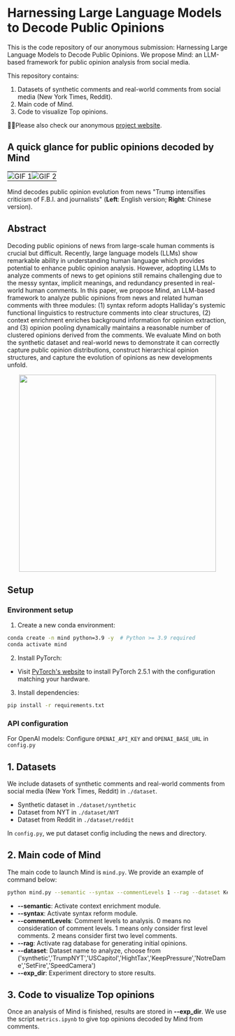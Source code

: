 # Harnessing Large Language Models to Decode Public Opinions

This is the code repository of our anonymous submission: Harnessing Large Language Models to Decode Public Opinions. We propose Mind: an LLM-based framework for public opinion analysis from social media.

This repository contains:
1. Datasets of synthetic comments and real-world comments from social media (New York Times, Reddit).
2. Main code of Mind.
3. Code to visualize Top opinions.

📣📣Please also check our anonymous [project website](https://llm4opinion.site).

## A quick glance for public opinions decoded by Mind
<table style="width: 100%; border-collapse: collapse; text-align: center;">
  <tr>
    <td style="width: 50%; padding: 0; vertical-align: top; text-align: center;">
      <!-- <b>ChatGPT o1 pro mode example</b><br> -->
      <img src="video/NYTEnglishAdjustTime.gif" alt="GIF 1" style="max-width: 100%; height: auto;">
      <!-- <div style="margin-top: 10px;">Question: "Is Earth flat?" For ChatGPT o1 pro, the fifth "Are you sure ..." stimulates 21-second think then modify the answer.</div> -->
    </td>
    <td style="width: 50%; padding: 0; vertical-align: top; text-align: center;">
      <!-- <b>ChatGPT 4o (2024.12.17)</b><br> -->
      <img src="video/NYTChineseAdjustTime.gif" alt="GIF 2" style="max-width: 100%; height: auto;">
      <!-- <div style="margin-top: 10px;">Question: "There are over 1000 countries in the world, is that correct?" For ChatGPT 4o, "Are you sure ..." is easy to modify the answer.</div> -->
    </td>
  </tr>
</table>

Mind decodes public opinion evolution from news "Trump intensifies criticism of F.B.I. and journalists" (**Left**: English version; **Right**: Chinese version).

## Abstract
Decoding public opinions of news from large-scale human comments is crucial but difficult. Recently, large language models (LLMs) show remarkable ability in understanding human language which provides potential to enhance public opinion analysis. However, adopting LLMs to analyze comments of news to get opinions still remains challenging due to the messy syntax, implicit meanings, and redundancy presented in real-world human comments. In this paper, we propose Mind, an LLM-based framework to analyze public opinions from news and related human comments with three modules: (1) syntax reform adopts Halliday's systemic functional linguistics to restructure comments into clear structures, (2) context enrichment enriches background information for opinion extraction, and (3) opinion pooling dynamically maintains a reasonable number of clustered opinions derived from the comments. We evaluate Mind on both the synthetic dataset and real-world news to demonstrate it can correctly capture public opinion distributions, construct hierarchical opinion structures, and capture the evolution of opinions as new developments unfold.

<p align="center">
  <img src="image.png" width="450">
</p>

## Setup

### Environment setup
1. Create a new conda environment:
```bash
conda create -n mind python=3.9 -y  # Python >= 3.9 required
conda activate mind
```

2. Install PyTorch:
- Visit [PyTorch's website](https://pytorch.org/get-started/locally/) to install PyTorch 2.5.1 with the configuration matching your hardware.

3. Install dependencies:
```bash
pip install -r requirements.txt
```

### API configuration
For OpenAI models: Configure `OPENAI_API_KEY` and `OPENAI_BASE_URL` in `config.py`

## 1. Datasets

We include datasets of synthetic comments and real-world comments from social media (New York Times, Reddit) in `./dataset`. 
- Synthetic dataset in `./dataset/synthetic`
- Dataset from NYT in `./dataset/NYT`
- Dataset from Reddit in `./dataset/reddit`

In `config.py`, we put dataset config including the news and directory.

## 2. Main code of Mind

The main code to launch Mind is `mind.py`. We provide an example of command below:
```bash
python mind.py --semantic --syntax --commentLevels 1 --rag --dataset KeepPressure --exp_dir ./exp/YellowVest/KeepPressure/
```
- **--semantic**: Activate context enrichment module.
- **--syntax**: Activate syntax reform module.
- **--commentLevels**: Comment levels to analysis. 0 means no consideration of comment levels. 1 means only consider first level comments. 2 means consider first two level comments.
- **--rag**: Activate rag database for generating initial opinions.
- **--dataset**: Dataset name to analyze, choose from ('synthetic','TrumpNYT','USCapitol','HightTax','KeepPressure','NotreDame','SetFire','SpeedCamera')
- **--exp_dir**: Experiment directory to store results.

## 3. Code to visualize Top opinions

Once an analysis of Mind is finished, results are stored in **--exp_dir**. We use the script `metrics.ipynb` to give top opinions decoded by Mind from comments.
